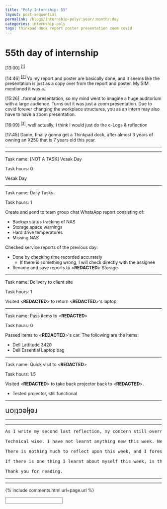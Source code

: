 ```yaml
---
title: "Poly Internship: 55"
layout: post-sequential
permalink: /blogs/internship-poly/:year/:month/:day
categories: internship-poly
tags: thinkpad dock report poster presentation zoom covid
---
```

# 55th day of internship

<span class="timestamp">[13:00]</span> <sup><a href="#1">[1]</a></sup>

<span class="timestamp">[14:46]</span> <sup><a href="#2">[2]</a></sup> Yo my report and poster are basically done, and it seems like the presentation is just as a copy over from the report and poster. My SIM mentioned it was a..

<span class="timestamp">[15:26]</span> ..formal presentation, so my mind went to imagine a huge auditorium with a large audience. Turns out it was just a zoom presentation. Due to covid forever changing the workplace structures, you as an intern may also have to have a zoom presentation.

<span class="timestamp">[16:09]</span> <sup><a href="#3">[3]</a></sup>, well actually, I think I would just do the e-Logs & reflection

<span class="timestamp">[17:45]</span> Damn, finally gonna get a Thinkpad dock, after almost 3 years of owning an X250 that is 7 years old this year.

<!--

<span class='disable-selection' ondblclick="this.innerHTML=''">&lt;<b>REDACTED</b>&gt;</span>

-->

---
---

Task name: [NOT A TASK] Vesak Day

Task hours: 0

Vesak Day

---

Task name: Daily Tasks

Task hours: 1

Create and send to team group chat WhatsApp report consisting of:
 - Backup status tracking of NAS
 - Storage space warnings
 - Hard drive temperatures
 - Missing NAS

Checked service reports of the previous day:
 - Done by checking time recorded accurately
    - If there is something wrong, I will check directly with the assignee
 - Rename and save reports to <span class="disable-selection" ondblclick="this.innerHTML='Infospace'">&lt;<b>REDACTED</b>&gt;</span> Storage

--- 

Task name: Delivery to client site

Task hours: 1

Visited <span class='disable-selection' ondblclick="this.innerHTML='TwinGlobal'">&lt;<b>REDACTED</b>&gt;</span> to return <span class='disable-selection' ondblclick="this.innerHTML='Ika'">&lt;<b>REDACTED</b>&gt;</span>'s laptop

---

Task name: Pass items to <span class='disable-selection' ondblclick="this.innerHTML='Mr Alan'">&lt;<b>REDACTED</b>&gt;</span>

Task hours: 0

Passed items to <span class='disable-selection' ondblclick="this.innerHTML='Mr Alan'">&lt;<b>REDACTED</b>&gt;</span>'s car. The following are the items:
* Dell Lattitude 3420
* Dell Essential Laptop bag

---

Task name: Quick visit to <span class='disable-selection' ondblclick="this.innerHTML='ETG'">&lt;<b>REDACTED</b>&gt;</span>

Task hours: 1.5

Visited <span class='disable-selection' ondblclick="this.innerHTML='ETG'">&lt;<b>REDACTED</b>&gt;</span> to take back projector back to <span class='disable-selection' ondblclick="this.innerHTML='InfoSpace Office'">&lt;<b>REDACTED</b>&gt;</span>.
* Tested projector, still functional

---

<span style="font-size: 170%;">uoᴉʇɔǝlɟǝɹ</span>

---
---

<pre>
As I write my second last reflection, my concern still overrides my ability to think. Even though I have done my final report & poster, my nerves still stand at end over the final presentation, and the final five days of my internship. I am not sure what to say about it, besides learning to keep myself calm and do what needs to be done, like this e-Logs and reflection for example. 

Technical wise, I have not learnt anything new this week. Nevertheless, I have taken the time to look through the work PC and the office to ensure everything is set alright for the next intern. 

There is nothing much to reflect upon this week, and I foresee that I would not reflect much next week either, unless I learn a new skill by chance. That would be fine by me, however, as it really spices up the day.

If there is one thing I learnt about myself this week, is that I should accept any accommodations that any school, organization or community gives me. All my appreciation and final details can be found in the final report.

Thank you for reading.
</pre>


---
---

<!--

<span class='disable-selection' ondblclick="this.innerHTML=''">&lt;<b>REDACTED</b>&gt;</span>

-->



{% include comments.html url=page.url %}

<input id="password-input" type="password" class="text-secret" onkeyup="unlock()" autocomplete="off">

<span class="disable-selection" id="truth" style="display:none;"><sup id="1">[1]</sup> I have been hit by an epiphany. I have meltdowns when things change drastically or if something isn't normal. That first day, all the way back from [7 March](https://arifhamed.com/blogs/internship-poly/2022/03/07), the reason why I was so sad is because it was a huge change. It was a change from something that I was comfortable with, to something I didn't look forward to. That was the first meltdown I ever had. I tried to mask when those kinds of emotions come, but the influx of emotions that day was overwhelming. It all makes sense<br><br>it all makes sense<br>it all makes sense<br>ever since i've been unmasking myself, everything seems to make sense now, everything about myself.<br><br>my life has never been better. thank you God.<br><br><sup id="2">[2]</sup> i bought this cool pin from the local "happy pin shop", for the 57th day of my internship.<br><br><sup id="3">[3]</sup> My mind keeps on stalling today. I have different processes in my mind and it tries to reign for power and land in my brain. This causes my initiative processes to step down, leaving me to look like i'm in another world<br><br>welp, now that I recognize that problem, time to finish my presentation slides.</span>
